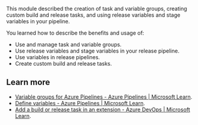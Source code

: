This module described the creation of task and variable groups, creating custom build and release tasks, and using release variables and stage variables in your pipeline.

You learned how to describe the benefits and usage of:

 -  Use and manage task and variable groups.
 -  Use release variables and stage variables in your release pipeline.
 -  Use variables in release pipelines.
 -  Create custom build and release tasks.

## Learn more

 -  [Variable groups for Azure Pipelines - Azure Pipelines \| Microsoft Learn](/azure/devops/pipelines/library/variable-groups).
 -  [Define variables - Azure Pipelines \| Microsoft Learn](/azure/devops/pipelines/process/variables).
 -  [Add a build or release task in an extension - Azure DevOps \| Microsoft Learn](/azure/devops/extend/develop/add-build-task).
